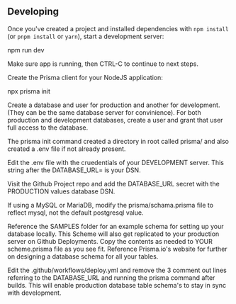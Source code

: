 ## Developing

Once you've created a project and installed dependencies with `npm install` (or `pnpm install` or `yarn`), start a development server:

npm run dev

Make sure app is running, then CTRL-C to continue to next steps.

Create the Prisma client for your NodeJS application:

npx prisma init

Create a database and user for production and another for development. (They can be the same database server for convinience).
For both production and development databases, create a user and grant that user full access to the database.

The prisma init command created a directory in root called prisma/ and also created a .env file if not already present.

Edit the .env file with the cruedentials of your DEVELOPMENT server. This string after the DATABASE_URL= is your DSN.

Visit the Github Project repo and add the DATABASE_URL secret with the PRODUCTION values database DSN.

If using a MySQL or MariaDB, modify the prisma/schama.prisma file to reflect mysql, not the default postgresql value.

Reference the SAMPLES folder for an example schema for setting up your database locally. This Scheme will also get replicated to your production server on Github Deployments.
Copy the contents as needed to YOUR scheme.prisma file as you see fit. Reference Prisma.io's website for further on designing a database schema for all your tables.

Edit the .github/workflows/deploy.yml and remove the 3 comment out lines referring to the DATABASE_URL and running the prisma command after builds. This will enable production database table schema's to stay in sync with development.